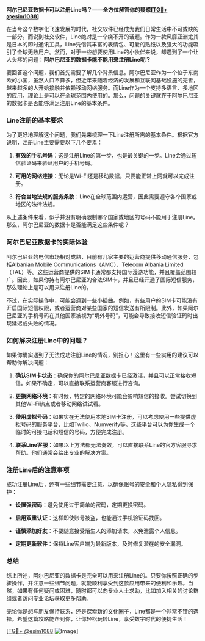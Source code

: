 **阿尔巴尼亚数据卡可以注册Line吗？——全方位解答你的疑惑[[TG💪+ @esim1088](https://t.me/s/esim1088)]**

在当今这个数字化飞速发展的时代，社交软件已经成为我们日常生活中不可或缺的一部分。而说到社交软件，Line绝对是一个绕不开的话题。作为一款风靡亚洲尤其是日本的即时通讯工具，Line凭借其丰富的表情包、可爱的贴纸以及强大的功能吸引了全球无数用户。然而，对于一些想要使用Line的小伙伴来说，却遇到了一个让人头疼的问题：**阿尔巴尼亚的数据卡能不能用来注册Line呢？**

要回答这个问题，我们首先需要了解几个背景信息。阿尔巴尼亚作为一个位于东南欧的小国，虽然人口不算多，但近年来随着经济的发展和互联网基础设施的完善，越来越多的人开始接触并依赖移动网络服务。而Line作为一个支持多语言、多地区的应用，理论上是可以在全球范围内使用的。那么，问题的关键就在于阿尔巴尼亚的数据卡是否能够满足注册Line的基本条件。

### Line注册的基本要求

为了更好地理解这个问题，我们先来梳理一下Line注册所需的基本条件。根据官方说明，注册Line主要需要以下几个要素：

1. **有效的手机号码**：这是注册Line的第一步，也是最关键的一步。Line会通过短信验证码来验证用户的手机号码。
   
2. **可用的网络连接**：无论是Wi-Fi还是移动数据，只要能正常上网就可以完成注册。

3. **符合当地法规的服务条款**：Line在全球范围内运营，因此需要遵守各个国家或地区的法律法规。

从上述条件来看，似乎并没有明确限制哪个国家或地区的号码不能用于注册Line。那么，阿尔巴尼亚的数据卡是否能满足这些条件呢？

### 阿尔巴尼亚数据卡的实际体验

阿尔巴尼亚的电信市场相对成熟，目前有几家主要的运营商提供移动通信服务，包括Albanian Mobile Communications（AMC）、Telecom Albania Limited（TAL）等。这些运营商提供的SIM卡通常都支持国际漫游功能，并且覆盖范围较广。因此，如果你持有阿尔巴尼亚的合法SIM卡，并且已经开通了国际短信服务，那么理论上是可以用来注册Line的。

不过，在实际操作中，可能会遇到一些小插曲。例如，有些用户的SIM卡可能没有开启国际短信权限，或者运营商对某些国家的短信发送有所限制。此外，如果阿尔巴尼亚的手机号码在其他国家被视为“境外号码”，可能会导致接收短信验证码时出现延迟或失败的情况。

### 如何解决注册Line中的问题？

如果你确实遇到了无法成功注册Line的情况，别担心！这里有一些实用的建议可以帮助你解决问题：

1. **确认SIM卡状态**：确保你的阿尔巴尼亚数据卡已经激活，并且可以正常接收短信。如果不确定，可以直接联系运营商客服进行咨询。

2. **更换网络环境**：有时候，特定的网络环境可能会影响短信的接收。尝试切换到其他Wi-Fi热点或者移动网络试试看。

3. **使用虚拟号码**：如果实在无法使用本地SIM卡注册，可以考虑使用一些提供虚拟号码的服务平台，比如Twilio、Numverify等。这些平台可以为你生成一个临时的可接电话和短信的号码，方便完成注册。

4. **联系Line客服**：如果以上方法都无法奏效，可以直接联系Line的官方客服寻求帮助。他们通常会给出专业的解决方案。

### 注册Line后的注意事项

成功注册Line后，还有一些细节需要注意，以确保账号的安全和个人隐私得到保护：

- **设置强密码**：避免使用过于简单的密码，定期更换密码。
  
- **启用双重认证**：这样即使账号被盗，也能通过手机验证码找回。

- **谨慎添加好友**：不要随意接受陌生人的添加请求，以免泄露个人信息。

- **定期更新软件**：保持Line客户端为最新版本，及时修复潜在的安全漏洞。

### 总结

综上所述，阿尔巴尼亚的数据卡是完全可以用来注册Line的。只要你按照正确的步骤操作，并注意一些细节问题，就能顺利享受到这款应用带来的便利和乐趣。当然，如果有任何疑问或困难，随时都可以向专业人士求助，比如加入相关的讨论群组或者访问专业论坛获取更多帮助。

无论你是想与朋友保持联系，还是探索新的文化圈子，Line都是一个非常不错的选择。希望这篇攻略能帮到你，让你轻松玩转Line，享受数字时代的便捷生活！

[[TG💪+ @esim1088](https://t.me/s/esim1088) ![Image](https://i.postimg.cc/4NQfJmqS/Snipaste-2025-05-13-00-14-12.png)]
